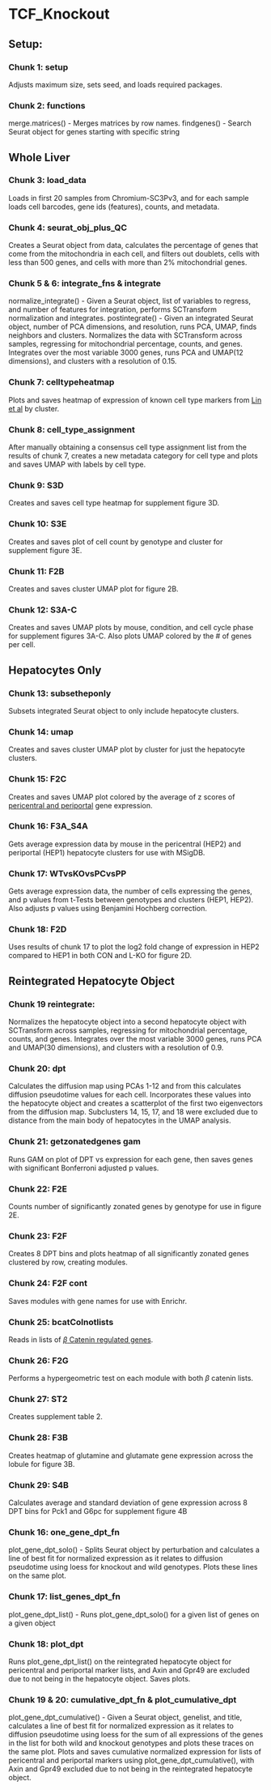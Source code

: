 # TCF_Knockout
## Setup:
### Chunk 1: setup
Adjusts maximum size, sets seed, and loads required packages.

### Chunk 2: functions
merge.matrices() - Merges matrices by row names.
findgenes() - Search Seurat object for genes starting with specific string

## Whole Liver
### Chunk 3: load_data
Loads in first 20 samples from Chromium-SC3Pv3, and for each sample loads cell barcodes, gene ids (features), counts, and metadata.

### Chunk 4: seurat_obj_plus_QC
Creates a Seurat object from data, calculates the percentage of genes that come from the mitochondria in each cell, and filters out doublets, cells with less than 500 genes, and cells with more than 2% mitochondrial genes.

### Chunk 5 & 6: integrate_fns & integrate
normalize_integrate() - Given a Seurat object, list of variables to regress, and number of features for integration, performs SCTransform normalization and integrates.
postintegrate() - Given an integrated Seurat object, number of PCA dimensions, and resolution, runs PCA, UMAP, finds neighbors and clusters.
Normalizes the data with SCTransform across samples, regressing for mitochondrial percentage, counts, and genes. Integrates over the most variable 3000 genes, runs PCA and UMAP(12 dimensions), and clusters with a resolution of 0.15. 

### Chunk 7: celltypeheatmap
Plots and saves heatmap of expression of known cell type markers from [Lin et al](https://journals.lww.com/hep/fulltext/2024/09000/single_cell_and_spatially_resolved_transcriptomics.18.aspx) by cluster. 

### Chunk 8: cell_type_assignment
After manually obtaining a consensus cell type assignment list from the results of chunk 7, creates a new metadata category for cell type and plots and saves UMAP with labels by cell type.

### Chunk 9: S3D
Creates and saves cell type heatmap for supplement figure 3D. 

### Chunk 10: S3E
Creates and saves plot of cell count by genotype and cluster for supplement figure 3E.

### Chunk 11: F2B
Creates and saves cluster UMAP plot for figure 2B.

### Chunk 12: S3A-C
Creates and saves UMAP plots by mouse, condition, and cell cycle phase for supplement figures 3A-C. Also plots UMAP colored by the # of genes per cell.

## Hepatocytes Only
### Chunk 13: subsetheponly
Subsets integrated Seurat object to only include hepatocyte clusters.

### Chunk 14: umap
Creates and saves cluster UMAP plot by cluster for just the hepatocyte clusters.

### Chunk 15: F2C
Creates and saves UMAP plot colored by the average of z scores of [pericentral and periportal](https://febs.onlinelibrary.wiley.com/doi/full/10.1111/j.1742-4658.2006.05503.x) gene expression.

### Chunk 16: F3A_S4A
Gets average expression data by mouse in the pericentral (HEP2) and periportal (HEP1) hepatocyte clusters for use with MSigDB.

### Chunk 17: WTvsKOvsPCvsPP
Gets average expression data, the number of cells expressing the genes, and p values from t-Tests between genotypes and clusters (HEP1, HEP2). Also adjusts p values using Benjamini Hochberg correction.

### Chunk 18: F2D
Uses results of chunk 17 to plot the log2 fold change of expression in HEP2 compared to HEP1 in both CON and L-KO for figure 2D. 

## Reintegrated Hepatocyte Object
### Chunk 19 reintegrate: 
Normalizes the hepatocyte object into a second hepatocyte object with SCTransform across samples, regressing for mitochondrial percentage, counts, and genes. Integrates over the most variable 3000 genes, runs PCA and UMAP(30 dimensions), and clusters with a resolution of 0.9.


### Chunk 20: dpt
Calculates the diffusion map using PCAs 1-12 and from this calculates diffusion pseudotime values for each cell. Incorporates these values into the hepatocyte object and creates a scatterplot of the first two eigenvectors from the diffusion map. Subclusters 14, 15, 17, and 18 were excluded due to distance from the main body of hepatocytes in the UMAP analysis.

### Chunk 21: getzonatedgenes gam
Runs GAM on plot of DPT vs expression for each gene, then saves genes with significant Bonferroni adjusted p values. 

### Chunk 22: F2E
Counts number of significantly zonated genes by genotype for use in figure 2E.

### Chunk 23: F2F
Creates 8 DPT bins and plots heatmap of all significantly zonated genes clustered by row, creating modules. 

### Chunk 24: F2F cont
Saves modules with gene names for use with Enrichr. 

### Chunk 25: bcatColnotlists
Reads in lists of [$\beta$ Catenin regulated genes](https://aasldpubs.onlinelibrary.wiley.com/doi/pdf/10.1002/hep.26924).

### Chunk 26: F2G
Performs a hypergeometric test on each module with both $\beta$ catenin lists. 

### Chunk 27: ST2
Creates supplement table 2.

### Chunk 28: F3B
Creates heatmap of glutamine and glutamate gene expression across the lobule for figure 3B. 

### Chunk 29: S4B
Calculates average and standard deviation of gene expression across 8 DPT bins for Pck1 and G6pc for supplement figure 4B






### Chunk 16: one_gene_dpt_fn
plot_gene_dpt_solo() - Splits Seurat object by perturbation and calculates a line of best fit for normalized expression as it relates to diffusion pseudotime using loess for knockout and wild genotypes. Plots these lines on the same plot. 

### Chunk 17: list_genes_dpt_fn
plot_gene_dpt_list() - Runs plot_gene_dpt_solo() for a given list of genes on a given object

### Chunk 18: plot_dpt
Runs plot_gene_dpt_list() on the reintegrated hepatocyte object for pericentral and periportal marker lists, and Axin and Gpr49 are excluded due to not being in the hepatocyte object. Saves plots.

### Chunk 19 & 20: cumulative_dpt_fn & plot_cumulative_dpt
plot_gene_dpt_cumulative() - Given a Seurat object, genelist, and title, calculates a line of best fit for normalized expression as it relates to diffusion pseudotime using loess for the sum of all expressions of the genes in the list for both wild and knockout genotypes and plots these traces on the same plot.
Plots and saves cumulative normalized expression for lists of pericentral and periportal markers using plot_gene_dpt_cumulative(), with Axin and Gpr49 excluded due to not being in the reintegrated hepatocyte object.
